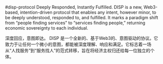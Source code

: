 #disp-protocol
Deeply Responded, Instantly Fulfilled.
DISP is a new, Web3-based, intention-driven protocol that enables any intent, however minor, to be deeply understood, responded to, and fulfilled. It marks a paradigm shift from “people finding services” to “services finding people,” returning economic sovereignty to each individual.

深度回应，意图即达。
DISP 是一个全新的、基于Web3的、意图驱动的协议。它致力于让任何一个微小的意图，都能被深度理解、响应和满足。它标志着一场从“人找服务”到“服务找人”的范式转移，旨在将经济主权归还给每一位独立的个体。
